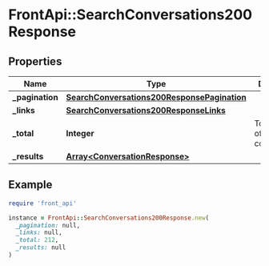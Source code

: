 # FrontApi::SearchConversations200Response

## Properties

| Name | Type | Description | Notes |
| ---- | ---- | ----------- | ----- |
| **_pagination** | [**SearchConversations200ResponsePagination**](SearchConversations200ResponsePagination.md) |  | [optional] |
| **_links** | [**SearchConversations200ResponseLinks**](SearchConversations200ResponseLinks.md) |  | [optional] |
| **_total** | **Integer** | Total number of matching conversations | [optional] |
| **_results** | [**Array&lt;ConversationResponse&gt;**](ConversationResponse.md) |  | [optional] |

## Example

```ruby
require 'front_api'

instance = FrontApi::SearchConversations200Response.new(
  _pagination: null,
  _links: null,
  _total: 212,
  _results: null
)
```

